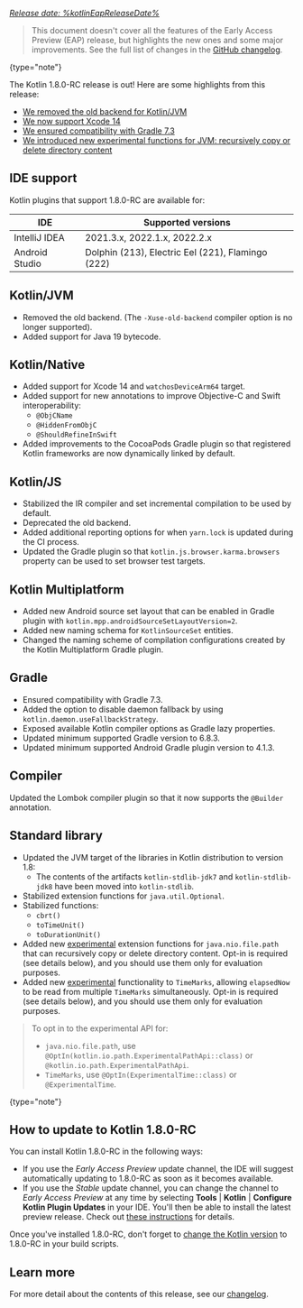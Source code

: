 [//]: # (title: What's new in Kotlin 1.8.0-RC)

_[Release date: %kotlinEapReleaseDate%](eap.md#build-details)_

> This document doesn't cover all the features of the Early Access Preview (EAP) release, but highlights the new ones and some major improvements.
> See the full list of changes in the [GitHub changelog](https://github.com/JetBrains/kotlin/releases/tag/v1.8.0-RC).
>
{type="note"}

The Kotlin 1.8.0-RC release is out! Here are some highlights from this release:

* [We removed the old backend for Kotlin/JVM](#kotlin-jvm)
* [We now support Xcode 14](#kotlin-native)
* [We ensured compatibility with Gradle 7.3](#gradle)
* [We introduced new experimental functions for JVM: recursively copy or delete directory content](#standard-library)

## IDE support

Kotlin plugins that support 1.8.0-RC are available for:

| IDE | Supported versions |
|--|--|
| IntelliJ IDEA | 2021.3.x, 2022.1.x, 2022.2.x |
| Android Studio | Dolphin (213), Electric Eel (221), Flamingo (222) |

## Kotlin/JVM

* Removed the old backend. (The `-Xuse-old-backend` compiler option is no longer supported).
* Added support for Java 19 bytecode.

## Kotlin/Native

* Added support for Xcode 14 and `watchosDeviceArm64` target.
* Added support for new annotations to improve Objective-C and Swift interoperability:
    * `@ObjCName`
    * `@HiddenFromObjC`
    * `@ShouldRefineInSwift`
* Added improvements to the CocoaPods Gradle plugin so that registered Kotlin frameworks are now dynamically linked by default.

## Kotlin/JS

* Stabilized the IR compiler and set incremental compilation to be used by default.
* Deprecated the old backend.
* Added additional reporting options for when `yarn.lock` is updated during the CI process.
* Updated the Gradle plugin so that `kotlin.js.browser.karma.browsers` property can be used to set browser test targets.

## Kotlin Multiplatform

* Added new Android source set layout that can be enabled in Gradle plugin with `kotlin.mpp.androidSourceSetLayoutVersion=2`.
* Added new naming schema for `KotlinSourceSet` entities.
* Changed the naming scheme of compilation configurations created by the Kotlin Multiplatform Gradle plugin.

## Gradle

* Ensured compatibility with Gradle 7.3.
* Added the option to disable daemon fallback by using `kotlin.daemon.useFallbackStrategy`.
* Exposed available Kotlin compiler options as Gradle lazy properties.
* Updated minimum supported Gradle version to 6.8.3.
* Updated minimum supported Android Gradle plugin version to 4.1.3.

## Compiler

Updated the Lombok compiler plugin so that it now supports the `@Builder` annotation.

## Standard library

* Updated the JVM target of the libraries in Kotlin distribution to version 1.8:
   * The contents of the artifacts `kotlin-stdlib-jdk7` and `kotlin-stdlib-jdk8` have been moved into `kotlin-stdlib`.
* Stabilized extension functions for `java.util.Optional`.
* Stabilized functions:
    * `cbrt()`
    * `toTimeUnit()`
    * `toDurationUnit()`
* Added new [experimental](components-stability.md#stability-levels-explained) extension functions for `java.nio.file.path` that can recursively copy or delete directory content. Opt-in is required (see details below), and you should use them only for evaluation purposes.
* Added new [experimental](components-stability.md#stability-levels-explained) functionality to `TimeMarks`, allowing `elapsedNow` to be read from multiple `TimeMarks` simultaneously. Opt-in is required (see details below), and you should use them only for evaluation purposes.

> To opt in to the experimental API for:
> * `java.nio.file.path`, use `@OptIn(kotlin.io.path.ExperimentalPathApi::class)` or `@kotlin.io.path.ExperimentalPathApi`.
> * `TimeMarks`, use `@OptIn(ExperimentalTime::class)` or `@ExperimentalTime`.
>
{type="note"}

## How to update to Kotlin 1.8.0-RC

You can install Kotlin 1.8.0-RC in the following ways:

* If you use the _Early Access Preview_ update channel, the IDE will suggest automatically updating to 1.8.0-RC as soon as it becomes available.
* If you use the _Stable_ update channel, you can change the channel to _Early Access Preview_ at any time by selecting **Tools** | **Kotlin** | **Configure Kotlin Plugin Updates** in your IDE. You'll then be able to install the latest preview release. Check out [these instructions](install-eap-plugin.md) for details.

Once you've installed 1.8.0-RC, don't forget to [change the Kotlin version](configure-build-for-eap.md) to 1.8.0-RC in your build scripts.

## Learn more

For more detail about the contents of this release, see our [changelog](https://github.com/JetBrains/kotlin/releases/tag/v1.8.0-RC).
